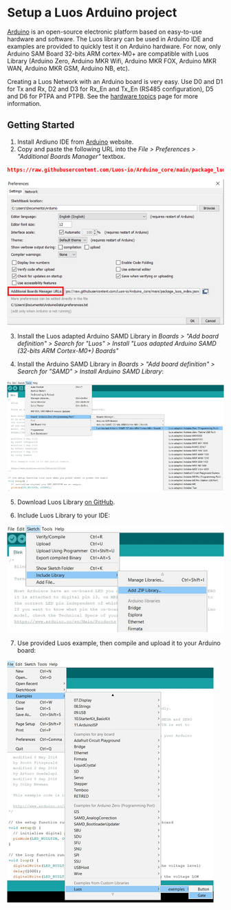 # Setup a Luos Arduino project
<a href="https://www.arduino.cc/" target="_blank">Arduino</a> is an open-source electronic platform based on easy-to-use hardware and software. The Luos library can be used in Arduino IDE and examples are provided to quickly test it on Arduino hardware. For now, only Arduino SAM Board 32-bits ARM cortex-M0+ are compatible with Luos Library (Arduino Zero, Arduino MKR Wifi, Arduino MKR FOX, Arduino MKR WAN, Arduino MKR GSM, Arduino NB, etc).

Creating a Luos Network with an Arduino board is very easy. Use D0 and D1 for Tx and Rx, D2 and D3 for Rx_En and Tx_En (RS485 configuration), D5 and D6 for PTPA and PTPB. See the [hardware topics](../hardware-topics.md) page for more information.

## Getting Started
 1. Install Ardiuno IDE from <a href="https://www.arduino.cc/" target="_blank">Arduino</a> website.
 2. Copy and paste the following URL into the *File > Preferences > "Additional Boards Manager"* textbox.
 ```Json
https://raw.githubusercontent.com/Luos-io/Arduino_core/main/package_luos_index.json
```
 ![](../../../_assets/img/arduino_board_luos_preferences.png)

 3. Install the Luos adapted Arduino SAMD Library in *Boards > "Add board definition" > Search for "Luos" > Install "Luos adapted Arduino SAMD (32-bits ARM Cortex-M0+) Boards"*

 4. Install the Arduino SAMD Library in *Boards > "Add board definition" > Search for "SAMD" > Install Arduino SAMD Library*:

 ![](../../../_assets/img/arduino_Luos_board.png)

 5. Download Luos Library <a href="https://github.com/Luos-io/Luos/releases" target="_blank">on GitHub</a>. 

 6.	Include Luos Library to your IDE:

 ![](../../../_assets/img/arduino_include_library.png)

 7. Use provided Luos example, then compile and upload it to your Arduino board:

 ![](../../../_assets/img/arduino_Luos_example.png)

